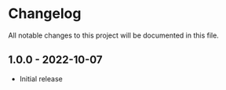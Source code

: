 # Changelog

All notable changes to this project will be documented in this file.

## 1.0.0 - 2022-10-07

- Initial release
